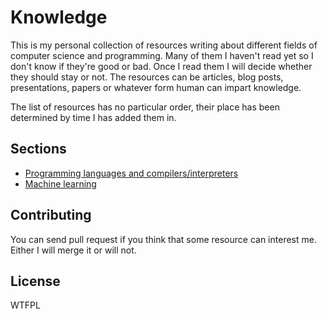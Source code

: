# Knowledge

This is my personal collection of resources writing about different fields of computer science and programming. Many of them I haven't read yet so I don't know if they're good or bad. Once I read them I will decide whether they should stay or not. The resources can be articles, blog posts, presentations, papers or whatever form human can impart knowledge.

The list of resources has no particular order, their place has been determined by time I has added them in.

## Sections

* [Programming languages and compilers/interpreters](programming-languages-and-compilers-interpreters.md)
* [Machine learning](machine-learning.md)

## Contributing

You can send pull request if you think that some resource can interest me. Either I will merge it or will not.

## License

WTFPL
